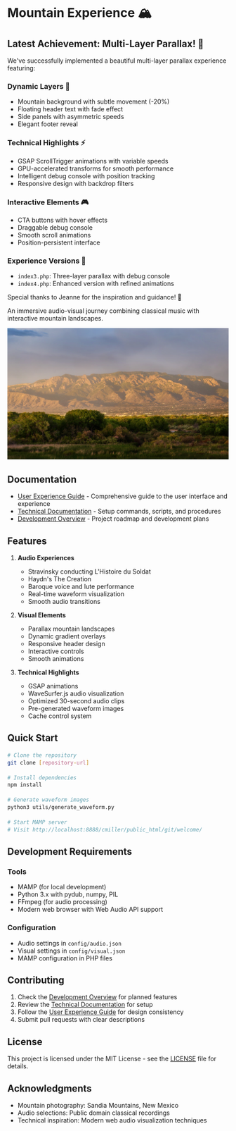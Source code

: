 # Mountain Experience 🏔️

## Latest Achievement: Multi-Layer Parallax! 🎉

We've successfully implemented a beautiful multi-layer parallax experience featuring:

### Dynamic Layers 🌟
- Mountain background with subtle movement (-20%)
- Floating header text with fade effect
- Side panels with asymmetric speeds
- Elegant footer reveal

### Technical Highlights ⚡
- GSAP ScrollTrigger animations with variable speeds
- GPU-accelerated transforms for smooth performance
- Intelligent debug console with position tracking
- Responsive design with backdrop filters

### Interactive Elements 🎮
- CTA buttons with hover effects
- Draggable debug console
- Smooth scroll animations
- Position-persistent interface

### Experience Versions 🚀
- `index3.php`: Three-layer parallax with debug console
- `index4.php`: Enhanced version with refined animations

Special thanks to Jeanne for the inspiration and guidance! 💫

An immersive audio-visual journey combining classical music with interactive mountain landscapes.

![Mountain Scene](includes/i/Sandia_Mountains_optimized.jpg)

## Documentation

- [User Experience Guide](docs/UX.adoc) - Comprehensive guide to the user interface and experience
- [Technical Documentation](TECHNICAL.md) - Setup commands, scripts, and procedures
- [Development Overview](TODO/PMTNM/overview.md) - Project roadmap and development plans

## Features

1. **Audio Experiences**
   - Stravinsky conducting L'Histoire du Soldat
   - Haydn's The Creation
   - Baroque voice and lute performance
   - Real-time waveform visualization
   - Smooth audio transitions

2. **Visual Elements**
   - Parallax mountain landscapes
   - Dynamic gradient overlays
   - Responsive header design
   - Interactive controls
   - Smooth animations

3. **Technical Highlights**
   - GSAP animations
   - WaveSurfer.js audio visualization
   - Optimized 30-second audio clips
   - Pre-generated waveform images
   - Cache control system

## Quick Start

```bash
# Clone the repository
git clone [repository-url]

# Install dependencies
npm install

# Generate waveform images
python3 utils/generate_waveform.py

# Start MAMP server
# Visit http://localhost:8888/cmiller/public_html/git/welcome/
```

## Development Requirements

### Tools
- MAMP (for local development)
- Python 3.x with pydub, numpy, PIL
- FFmpeg (for audio processing)
- Modern web browser with Web Audio API support

### Configuration
- Audio settings in `config/audio.json`
- Visual settings in `config/visual.json`
- MAMP configuration in PHP files

## Contributing

1. Check the [Development Overview](TODO/PMTNM/overview.md) for planned features
2. Review the [Technical Documentation](TECHNICAL.md) for setup
3. Follow the [User Experience Guide](docs/UX.adoc) for design consistency
4. Submit pull requests with clear descriptions

## License

This project is licensed under the MIT License - see the [LICENSE](LICENSE) file for details.

## Acknowledgments

- Mountain photography: Sandia Mountains, New Mexico
- Audio selections: Public domain classical recordings
- Technical inspiration: Modern web audio visualization techniques


